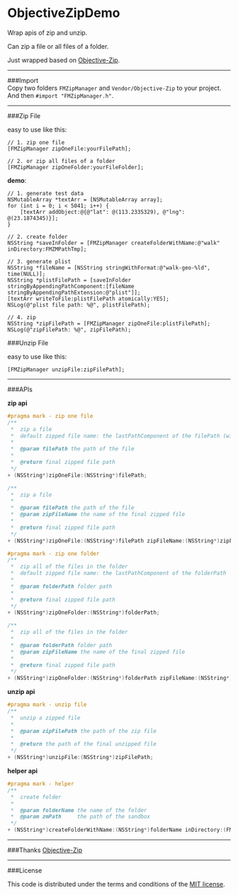 # ObjectiveZipDemo

Wrap apis of zip and unzip.  

Can zip a file or all files of a folder.  

Just wrapped based on [Objective-Zip](https://github.com/gianlucabertani/Objective-Zip).


---
###Import  
Copy two folders `FMZipManager` and `Vendor/Objective-Zip` to your project.  
And then `#import "FMZipManager.h"`.

---
###Zip File


easy to use like this:  


```
// 1. zip one file  
[FMZipManager zipOneFile:yourFilePath];

// 2. or zip all files of a folder  
[FMZipManager zipOneFolder:yourFileFolder];
```

**demo**: 

```
// 1. generate test data
NSMutableArray *textArr = [NSMutableArray array];
for (int i = 0; i < 5041; i++) {
    [textArr addObject:@{@"lat": @(113.2335329), @"lng": @(23.1874345)}];
}

// 2. create folder
NSString *saveInFolder = [FMZipManager createFolderWithName:@"walk" inDirectory:FMZMPathTmp];

// 3. generate plist
NSString *fileName = [NSString stringWithFormat:@"walk-geo-%ld", time(NULL)];
NSString *plistFilePath = [saveInFolder stringByAppendingPathComponent:[fileName stringByAppendingPathExtension:@"plist"]];
[textArr writeToFile:plistFilePath atomically:YES];
NSLog(@"plist file path: %@", plistFilePath);

// 4. zip
NSString *zipFilePath = [FMZipManager zipOneFile:plistFilePath];
NSLog(@"zipFilePath: %@", zipFilePath);
```

###Unzip File

easy to use like this:

```
[FMZipManager unzipFile:zipFilePath];
```


---
###APIs

**zip api**  

```Objective-C
#pragma mark - zip one file
/**
 *  zip a file
 *  default zipped file name: the lastPathComponent of the filePath (without extension of the file)
 *
 *  @param filePath the path of the file
 *
 *  @return final zipped file path
 */
+ (NSString*)zipOneFile:(NSString*)filePath;

/**
 *  zip a file
 *
 *  @param filePath the path of the file
 *  @param zipFileName the name of the final zipped file
 *
 *  @return final zipped file path
 */
+ (NSString*)zipOneFile:(NSString*)filePath zipFileName:(NSString*)zipFileName;

#pragma mark - zip one folder
/**
 *  zip all of the files in the folder
 *  default zipped file name: the lastPathComponent of the folderPath
 *
 *  @param folderPath folder path
 *
 *  @return final zipped file path
 */
+ (NSString*)zipOneFolder:(NSString*)folderPath;

/**
 *  zip all of the files in the folder
 *
 *  @param folderPath folder path
 *  @param zipFileName the name of the final zipped file
 *
 *  @return final zipped file path
 */
+ (NSString*)zipOneFolder:(NSString*)folderPath zipFileName:(NSString*)zipFileName;
```

**unzip api**  

```Objective-C
#pragma mark - unzip file
/**
 *  unzip a zipped file
 *
 *  @param zipFilePath the path of the zip file
 *
 *  @return the path of the final unzipped file
 */
+ (NSString*)unzipFile:(NSString*)zipFilePath;
```

**helper api**  

```Objective-C
#pragma mark - helper
/**
 *  create folder
 *
 *  @param folderName the name of the folder
 *  @param zmPath     the path of the sandbox
 */
+ (NSString*)createFolderWithName:(NSString*)folderName inDirectory:(FMZMPath)zmPath;
```


---
###Thanks
[Objective-Zip](https://github.com/gianlucabertani/Objective-Zip)  

---
###License

This code is distributed under the terms and conditions of the [MIT license](https://raw.githubusercontent.com/Aevit/ObjectiveZipDemo/master/LICENSE). 